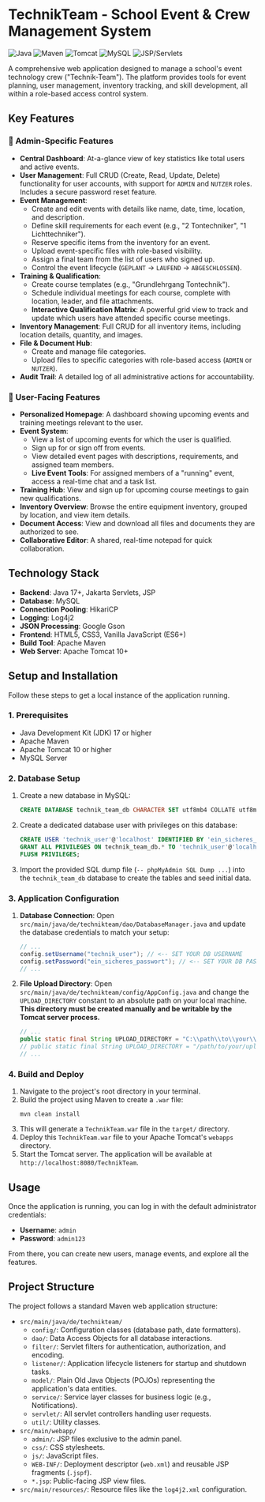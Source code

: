 # TechnikTeam - School Event & Crew Management System

![Java](https://img.shields.io/badge/Java-17+-ED8B00?style=for-the-badge&logo=openjdk&logoColor=white)
![Maven](https://img.shields.io/badge/Maven-3.8+-C71A36?style=for-the-badge&logo=apache-maven&logoColor=white)
![Tomcat](https://img.shields.io/badge/Tomcat-10+-F8DC75?style=for-the-badge&logo=apache-tomcat&logoColor=black)
![MySQL](https://img.shields.io/badge/MySQL-8.0-4479A1?style=for-the-badge&logo=mysql&logoColor=white)
![JSP/Servlets](https://img.shields.io/badge/Jakarta_EE-Servlets_&_JSP-7A43B6?style=for-the-badge&logo=eclipse-jakarta-ee&logoColor=white)

A comprehensive web application designed to manage a school's event technology crew ("Technik-Team"). The platform provides tools for event planning, user management, inventory tracking, and skill development, all within a role-based access control system.

## Key Features

### 👑 Admin-Specific Features
*   **Central Dashboard**: At-a-glance view of key statistics like total users and active events.
*   **User Management**: Full CRUD (Create, Read, Update, Delete) functionality for user accounts, with support for `ADMIN` and `NUTZER` roles. Includes a secure password reset feature.
*   **Event Management**:
    *   Create and edit events with details like name, date, time, location, and description.
    *   Define skill requirements for each event (e.g., "2 Tontechniker", "1 Lichttechniker").
    *   Reserve specific items from the inventory for an event.
    *   Upload event-specific files with role-based visibility.
    *   Assign a final team from the list of users who signed up.
    *   Control the event lifecycle (`GEPLANT` -> `LAUFEND` -> `ABGESCHLOSSEN`).
*   **Training & Qualification**:
    *   Create course templates (e.g., "Grundlehrgang Tontechnik").
    *   Schedule individual meetings for each course, complete with location, leader, and file attachments.
    *   **Interactive Qualification Matrix**: A powerful grid view to track and update which users have attended specific course meetings.
*   **Inventory Management**: Full CRUD for all inventory items, including location details, quantity, and images.
*   **File & Document Hub**:
    *   Create and manage file categories.
    *   Upload files to specific categories with role-based access (`ADMIN` or `NUTZER`).
*   **Audit Trail**: A detailed log of all administrative actions for accountability.

### 👥 User-Facing Features
*   **Personalized Homepage**: A dashboard showing upcoming events and training meetings relevant to the user.
*   **Event System**:
    *   View a list of upcoming events for which the user is qualified.
    *   Sign up for or sign off from events.
    *   View detailed event pages with descriptions, requirements, and assigned team members.
    *   **Live Event Tools**: For assigned members of a "running" event, access a real-time chat and a task list.
*   **Training Hub**: View and sign up for upcoming course meetings to gain new qualifications.
*   **Inventory Overview**: Browse the entire equipment inventory, grouped by location, and view item details.
*   **Document Access**: View and download all files and documents they are authorized to see.
*   **Collaborative Editor**: A shared, real-time notepad for quick collaboration.

## Technology Stack

*   **Backend**: Java 17+, Jakarta Servlets, JSP
*   **Database**: MySQL
*   **Connection Pooling**: HikariCP
*   **Logging**: Log4j2
*   **JSON Processing**: Google Gson
*   **Frontend**: HTML5, CSS3, Vanilla JavaScript (ES6+)
*   **Build Tool**: Apache Maven
*   **Web Server**: Apache Tomcat 10+

## Setup and Installation

Follow these steps to get a local instance of the application running.

### 1. Prerequisites
*   Java Development Kit (JDK) 17 or higher
*   Apache Maven
*   Apache Tomcat 10 or higher
*   MySQL Server

### 2. Database Setup
1.  Create a new database in MySQL:
    ```sql
    CREATE DATABASE technik_team_db CHARACTER SET utf8mb4 COLLATE utf8mb4_unicode_ci;
    ```
2.  Create a dedicated database user with privileges on this database:
    ```sql
    CREATE USER 'technik_user'@'localhost' IDENTIFIED BY 'ein_sicheres_passwort';
    GRANT ALL PRIVILEGES ON technik_team_db.* TO 'technik_user'@'localhost';
    FLUSH PRIVILEGES;
    ```
3.  Import the provided SQL dump file (`-- phpMyAdmin SQL Dump ...`) into the `technik_team_db` database to create the tables and seed initial data.

### 3. Application Configuration
1.  **Database Connection**: Open `src/main/java/de/technikteam/dao/DatabaseManager.java` and update the database credentials to match your setup:
    ```java
    // ...
    config.setUsername("technik_user"); // <-- SET YOUR DB USERNAME
    config.setPassword("ein_sicheres_passwort"); // <-- SET YOUR DB PASSWORD
    // ...
    ```
2.  **File Upload Directory**: Open `src/main/java/de/technikteam/config/AppConfig.java` and change the `UPLOAD_DIRECTORY` constant to an absolute path on your local machine. **This directory must be created manually and be writable by the Tomcat server process.**
    ```java
    // ...
    public static final String UPLOAD_DIRECTORY = "C:\\path\\to\\your\\uploads\\folder"; // Windows example
    // public static final String UPLOAD_DIRECTORY = "/path/to/your/uploads/folder"; // Linux/macOS example
    // ...
    ```

### 4. Build and Deploy
1.  Navigate to the project's root directory in your terminal.
2.  Build the project using Maven to create a `.war` file:
    ```shell
    mvn clean install
    ```
3.  This will generate a `TechnikTeam.war` file in the `target/` directory.
4.  Deploy this `TechnikTeam.war` file to your Apache Tomcat's `webapps` directory.
5.  Start the Tomcat server. The application will be available at `http://localhost:8080/TechnikTeam`.

## Usage

Once the application is running, you can log in with the default administrator credentials:

*   **Username**: `admin`
*   **Password**: `admin123`

From there, you can create new users, manage events, and explore all the features.

## Project Structure

The project follows a standard Maven web application structure:

*   `src/main/java/de/technikteam/`
    *   `config/`: Configuration classes (database path, date formatters).
    *   `dao/`: Data Access Objects for all database interactions.
    *   `filter/`: Servlet filters for authentication, authorization, and encoding.
    *   `listener/`: Application lifecycle listeners for startup and shutdown tasks.
    *   `model/`: Plain Old Java Objects (POJOs) representing the application's data entities.
    *   `service/`: Service layer classes for business logic (e.g., Notifications).
    *   `servlet/`: All servlet controllers handling user requests.
    *   `util/`: Utility classes.
*   `src/main/webapp/`
    *   `admin/`: JSP files exclusive to the admin panel.
    *   `css/`: CSS stylesheets.
    *   `js/`: JavaScript files.
    *   `WEB-INF/`: Deployment descriptor (`web.xml`) and reusable JSP fragments (`.jspf`).
    *   `*.jsp`: Public-facing JSP view files.
*   `src/main/resources/`: Resource files like the `log4j2.xml` configuration.
